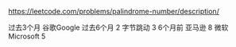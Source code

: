 https://leetcode.com/problems/palindrome-number/description/

过去3个月
谷歌Google
过去6个月
2
字节跳动
3
6个月前
亚马逊
8
微软Microsoft
5
